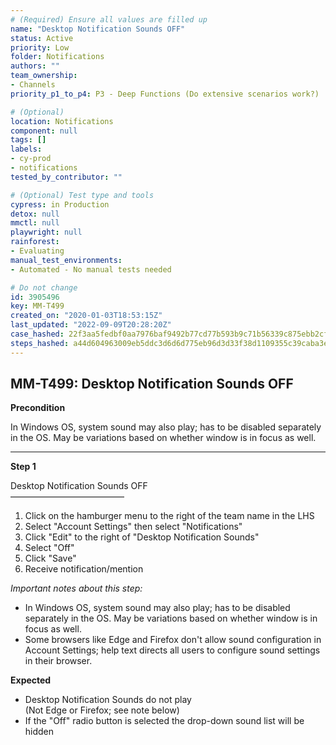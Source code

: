 ```yaml
---
# (Required) Ensure all values are filled up
name: "Desktop Notification Sounds OFF"
status: Active
priority: Low
folder: Notifications
authors: ""
team_ownership: 
- Channels
priority_p1_to_p4: P3 - Deep Functions (Do extensive scenarios work?)

# (Optional)
location: Notifications
component: null
tags: []
labels: 
- cy-prod
- notifications
tested_by_contributor: ""

# (Optional) Test type and tools
cypress: in Production
detox: null
mmctl: null
playwright: null
rainforest: 
- Evaluating
manual_test_environments: 
- Automated - No manual tests needed

# Do not change
id: 3905496
key: MM-T499
created_on: "2020-01-03T18:53:15Z"
last_updated: "2022-09-09T20:28:20Z"
case_hashed: 22f3aa5fedbf0aa7976baf9492b77cd77b593b9c71b56339c875ebb2cf2d78ca221cad8cf302b4d1314da8755f3591d1
steps_hashed: a44d604963009eb5ddc3d6d6d775eb96d3d33f38d1109355c39caba3e4261ef8cf077bbb06a7529a9cce70c0b9f11e6c
---
```


<!-- (Auto-generated) Based on frontmatter's "key" and "name" -->

## MM-T499: Desktop Notification Sounds OFF

**Precondition**

In Windows OS, system sound may also play; has to be disabled separately in the OS. May be variations based on whether window is in focus as well.

---

**Step 1**

Desktop Notification Sounds OFF\
––––––––––––––––––––––––––

1. Click on the hamburger menu to the right of the team name in the LHS
2. Select "Account Settings" then select "Notifications"
3. Click "Edit" to the right of "Desktop Notification Sounds"
4. Select "Off"
5. Click "Save"
6. Receive notification/mention

_Important notes about this step:_

- In Windows OS, system sound may also play; has to be disabled separately in the OS. May be variations based on whether window is in focus as well.
- Some browsers like Edge and Firefox don't allow sound configuration in Account Settings; help text directs all users to configure sound settings in their browser.

**Expected**

- Desktop Notification Sounds do not play
  \
  (Not Edge or Firefox; see note below)
- If the "Off" radio button is selected the drop-down sound list will be hidden
